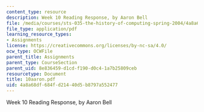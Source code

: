 ```yaml
---
content_type: resource
description: Week 10 Reading Response, by Aaron Bell
file: /media/courses/sts-035-the-history-of-computing-spring-2004/4a8a68df684fd21440d5b8797a552477_10aaron.pdf
file_type: application/pdf
learning_resource_types:
- Assignments
license: https://creativecommons.org/licenses/by-nc-sa/4.0/
ocw_type: OCWFile
parent_title: Assignments
parent_type: CourseSection
parent_uid: 8e836459-d1cd-f190-d0c4-1a7b25809ceb
resourcetype: Document
title: 10aaron.pdf
uid: 4a8a68df-684f-d214-40d5-b8797a552477
---
```

Week 10 Reading Response, by Aaron Bell